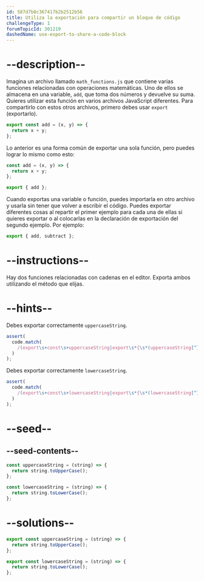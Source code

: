 ```yaml
---
id: 587d7b8c367417b2b2512b56
title: Utiliza la exportación para compartir un bloque de código
challengeType: 1
forumTopicId: 301219
dashedName: use-export-to-share-a-code-block
---
```


# --description--

Imagina un archivo llamado `math_functions.js` que contiene varias funciones relacionadas con operaciones matemáticas. Uno de ellos se almacena en una variable, `add`, que toma dos números y devuelve su suma. Quieres utilizar esta función en varios archivos JavaScript diferentes. Para compartirlo con estos otros archivos, primero debes usar `export` (exportarlo).

```js
export const add = (x, y) => {
  return x + y;
};
```

Lo anterior es una forma común de exportar una sola función, pero puedes lograr lo mismo como esto:

```js
const add = (x, y) => {
  return x + y;
};

export { add };
```

Cuando exportas una variable o función, puedes importarla en otro archivo y usarla sin tener que volver a escribir el código. Puedes exportar diferentes cosas al repartir el primer ejemplo para cada una de ellas si quieres exportar o al colocarlas en la declaración de exportación del segundo ejemplo. Por ejemplo:

```js
export { add, subtract };
```

# --instructions--

Hay dos funciones relacionadas con cadenas en el editor. Exporta ambos utilizando el método que elijas.

# --hints--

Debes exportar correctamente `uppercaseString`.

```js
assert(
  code.match(
    /(export\s+const\s+uppercaseString|export\s*{\s*(uppercaseString[^}]*|[^,]*,\s*uppercaseString\s*)})/g
  )
);
```

Debes exportar correctamente `lowercaseString`.

```js
assert(
  code.match(
    /(export\s+const\s+lowercaseString|export\s*{\s*(lowercaseString[^}]*|[^,]*,\s*lowercaseString\s*)})/g
  )
);
```

# --seed--

## --seed-contents--

```js
const uppercaseString = (string) => {
  return string.toUpperCase();
};

const lowercaseString = (string) => {
  return string.toLowerCase();
};
```

# --solutions--

```js
export const uppercaseString = (string) => {
  return string.toUpperCase();
};

export const lowercaseString = (string) => {
  return string.toLowerCase();
};
```
